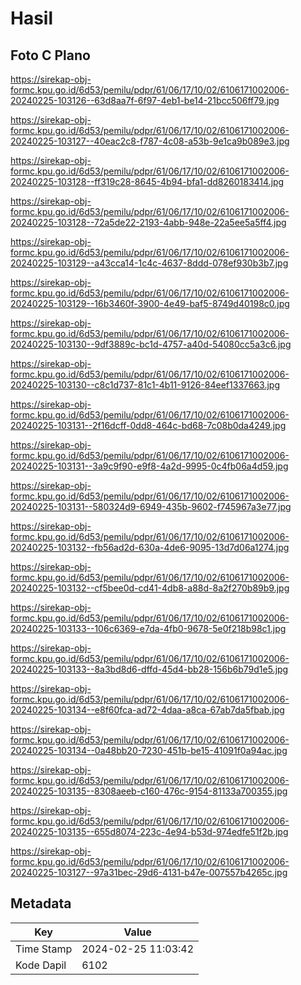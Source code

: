 # Hasil

## Foto C Plano

https://sirekap-obj-formc.kpu.go.id/6d53/pemilu/pdpr/61/06/17/10/02/6106171002006-20240225-103126--63d8aa7f-6f97-4eb1-be14-21bcc506ff79.jpg

https://sirekap-obj-formc.kpu.go.id/6d53/pemilu/pdpr/61/06/17/10/02/6106171002006-20240225-103127--40eac2c8-f787-4c08-a53b-9e1ca9b089e3.jpg

https://sirekap-obj-formc.kpu.go.id/6d53/pemilu/pdpr/61/06/17/10/02/6106171002006-20240225-103128--ff319c28-8645-4b94-bfa1-dd8260183414.jpg

https://sirekap-obj-formc.kpu.go.id/6d53/pemilu/pdpr/61/06/17/10/02/6106171002006-20240225-103128--72a5de22-2193-4abb-948e-22a5ee5a5ff4.jpg

https://sirekap-obj-formc.kpu.go.id/6d53/pemilu/pdpr/61/06/17/10/02/6106171002006-20240225-103129--a43cca14-1c4c-4637-8ddd-078ef930b3b7.jpg

https://sirekap-obj-formc.kpu.go.id/6d53/pemilu/pdpr/61/06/17/10/02/6106171002006-20240225-103129--16b3460f-3900-4e49-baf5-8749d40198c0.jpg

https://sirekap-obj-formc.kpu.go.id/6d53/pemilu/pdpr/61/06/17/10/02/6106171002006-20240225-103130--9df3889c-bc1d-4757-a40d-54080cc5a3c6.jpg

https://sirekap-obj-formc.kpu.go.id/6d53/pemilu/pdpr/61/06/17/10/02/6106171002006-20240225-103130--c8c1d737-81c1-4b11-9126-84eef1337663.jpg

https://sirekap-obj-formc.kpu.go.id/6d53/pemilu/pdpr/61/06/17/10/02/6106171002006-20240225-103131--2f16dcff-0dd8-464c-bd68-7c08b0da4249.jpg

https://sirekap-obj-formc.kpu.go.id/6d53/pemilu/pdpr/61/06/17/10/02/6106171002006-20240225-103131--3a9c9f90-e9f8-4a2d-9995-0c4fb06a4d59.jpg

https://sirekap-obj-formc.kpu.go.id/6d53/pemilu/pdpr/61/06/17/10/02/6106171002006-20240225-103131--580324d9-6949-435b-9602-f745967a3e77.jpg

https://sirekap-obj-formc.kpu.go.id/6d53/pemilu/pdpr/61/06/17/10/02/6106171002006-20240225-103132--fb56ad2d-630a-4de6-9095-13d7d06a1274.jpg

https://sirekap-obj-formc.kpu.go.id/6d53/pemilu/pdpr/61/06/17/10/02/6106171002006-20240225-103132--cf5bee0d-cd41-4db8-a88d-8a2f270b89b9.jpg

https://sirekap-obj-formc.kpu.go.id/6d53/pemilu/pdpr/61/06/17/10/02/6106171002006-20240225-103133--106c6369-e7da-4fb0-9678-5e0f218b98c1.jpg

https://sirekap-obj-formc.kpu.go.id/6d53/pemilu/pdpr/61/06/17/10/02/6106171002006-20240225-103133--8a3bd8d6-dffd-45d4-bb28-156b6b79d1e5.jpg

https://sirekap-obj-formc.kpu.go.id/6d53/pemilu/pdpr/61/06/17/10/02/6106171002006-20240225-103134--e8f60fca-ad72-4daa-a8ca-67ab7da5fbab.jpg

https://sirekap-obj-formc.kpu.go.id/6d53/pemilu/pdpr/61/06/17/10/02/6106171002006-20240225-103134--0a48bb20-7230-451b-be15-41091f0a94ac.jpg

https://sirekap-obj-formc.kpu.go.id/6d53/pemilu/pdpr/61/06/17/10/02/6106171002006-20240225-103135--8308aeeb-c160-476c-9154-81133a700355.jpg

https://sirekap-obj-formc.kpu.go.id/6d53/pemilu/pdpr/61/06/17/10/02/6106171002006-20240225-103135--655d8074-223c-4e94-b53d-974edfe51f2b.jpg

https://sirekap-obj-formc.kpu.go.id/6d53/pemilu/pdpr/61/06/17/10/02/6106171002006-20240225-103127--97a31bec-29d6-4131-b47e-007557b4265c.jpg


## Metadata

| Key        | Value               |
| ---------- | ------------------- |
| Time Stamp | 2024-02-25 11:03:42 |
| Kode Dapil | 6102                |




